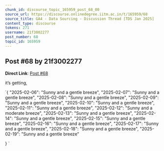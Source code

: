 ```yaml
---
chunk_id: discourse_topic_165959_post_68_00
source_url: https://discourse.onlinedegree.iitm.ac.in/t/165959/68
source_title: GA4 - Data Sourcing - Discussion Thread [TDS Jan 2025]
content_type: discourse
tokens: 271
username: 21f3002277
post_number: 68
topic_id: 165959
---
```


## Post #68 by 21f3002277

**Direct Link**: [Post #68](https://discourse.onlinedegree.iitm.ac.in/t/165959/68)

it’s getting,

`{
 "2025-02-06": "Sunny and a gentle breeze",
 "2025-02-07": "Sunny and a gentle breeze",
 "2025-02-08": "Sunny and a gentle breeze",
 "2025-02-09": "Sunny and a gentle breeze",
 "2025-02-10": "Sunny and a gentle breeze",
 "2025-02-11": "Sunny and a gentle breeze",
 "2025-02-12": "Sunny and a moderate breeze",
 "2025-02-13": "Sunny and a gentle breeze",
 "2025-02-14": "Sunny and a gentle breeze",
 "2025-02-15": "Sunny and a gentle breeze",
 "2025-02-16": "Sunny and a gentle breeze",
 "2025-02-17": "Sunny and a gentle breeze",
 "2025-02-18": "Sunny and a gentle breeze",
 "2025-02-19": "Sunny and a gentle breeze"

}
`
